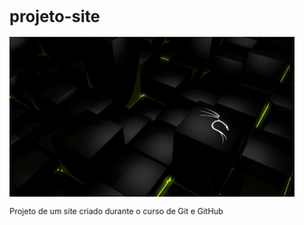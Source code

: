 # projeto-site

![imagem](336367.jpg)
 
 
 Projeto de um site criado durante o curso de Git e GitHub
